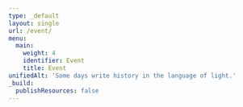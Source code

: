 ```yaml
---
type: _default
layout: single
url: /event/
menu:
  main:
    weight: 4
    identifier: Event
    title: Event
unifiedAlt: 'Some days write history in the language of light.'
_build:
  publishResources: false
---
```

